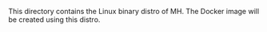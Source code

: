 This directory contains the Linux binary distro of MH. The Docker image will be created using this distro.